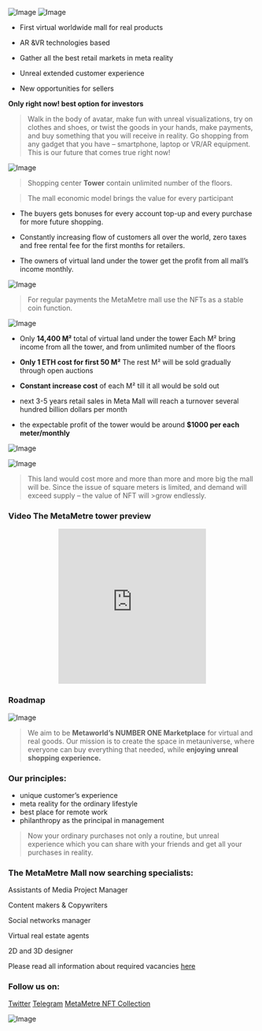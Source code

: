 ![Image](https://github.com/MetaMetre/welcome/blob/master/Images/RMpart9.png?raw=true)
![Image](https://github.com/MetaMetre/welcome/blob/master/Images/What_Is_The_Metaverse_An_Easy_Explanation_For_Anyone_600x400fffsfvf.png?raw=true)

-	First virtual worldwide mall for real products

-	AR &VR technologies based

-	Gather all the best retail markets in meta reality

-	Unreal extended customer experience

-	New opportunities for sellers

**Only right now! best option for investors**

>Walk in the body of avatar, make fun with unreal visualizations, try on clothes and shoes, or twist the goods in your hands, make payments, and buy something that you will receive in reality.
>Go shopping from any gadget that you have – smartphone, laptop or VR/AR equipment.
>This is our future that comes true right now!

![Image](https://raw.githubusercontent.com/MetaMetre/welcome/18b7bd2d65572d3b3b3d4cca2f2f284c653a0f4c/Images/001.jpg)

>Shopping center **Tower** contain unlimited number of the floors.

>The mall economic model brings the value for every participant

-	The buyers gets bonuses for every account top-up and every purchase for more future shopping.

-	Constantly increasing flow of customers all over the world, zero taxes and free rental fee for the first months for retailers.

-	The owners of virtual land under the tower get the profit from all mall’s income monthly.

![Image](https://raw.githubusercontent.com/MetaMetre/welcome/18b7bd2d65572d3b3b3d4cca2f2f284c653a0f4c/Images/004.jpg)

>For regular payments the MetaMetre mall use the NFTs as a stable coin function.

![Image](https://raw.githubusercontent.com/MetaMetre/welcome/18b7bd2d65572d3b3b3d4cca2f2f284c653a0f4c/Images/010.jpg)

-	Only **14,400 М²** total of virtual land under the tower
Each М² bring income from all the tower, and from unlimited number of the floors

-	**Only 1 ETH cost for first 50 М²**
The rest М² will be sold gradually through open auctions

-	**Constant increase cost** of each М² till it all would be sold out

-	next 3-5 years retail sales in Meta Mall will reach a turnover several hundred billion dollars per month

-	the expectable profit of the tower would be around **$1000 per each meter/monthly**

![Image](https://github.com/MetaMetre/welcome/blob/master/Images/sweet-ice-cream-photography-97452-unsplash22222.png?raw=true)

![Image](https://github.com/MetaMetre/welcome/blob/master/Images/S16.jpg?raw=true)

>This land would cost more and more than more and more big the mall will be. Since the issue of square meters is limited, and demand will exceed supply – the value of NFT will >grow endlessly.


### Video The MetaMetre tower preview

<center><iframe width="auto" height="315" src="https://www.youtube.com/embed/EXs9evNsCSU" frameborder="0" allow="autoplay; encrypted-media" allowfullscreen></iframe></center>

### Roadmap

![Image](https://raw.githubusercontent.com/MetaMetre/welcome/18b7bd2d65572d3b3b3d4cca2f2f284c653a0f4c/Images/RMpart8.jpg)



>We aim to be **Metaworld’s NUMBER ONE Marketplace** for virtual and real goods. 
>Our mission is to create the space in metauniverse, where everyone can buy everything that needed, while **enjoying unreal shopping experience.** 


### Our principles:
-	unique customer’s experience
-	meta reality for the ordinary lifestyle
-	best place for remote work
-	philanthropy as the principal in management


>Now your ordinary purchases not only a routine, but unreal experience which you can share with your friends and get all your purchases in reality. 

### The MetaMetre Mall now searching specialists:

Assistants of Media Project Manager

Content makers & Copywriters

Social networks manager

Virtual real estate agents

2D and 3D designer


Please read all information about required vacancies [here](https://www.linkedin.com/in/metametre/)

### Follow us on:

[Twitter](https://twitter.com/MetaMetre) 
[Telegram](https://t.me/metametre) 
[MetaMetre NFT Collection](https://opensea.io/MetaMetre)

![Image](https://raw.githubusercontent.com/MetaMetre/welcome/master/Images/logo.png)
